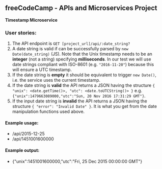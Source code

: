 **freeCodeCamp** - APIs and Microservices Project
------

**Timestamp Microservice**

### User stories:

1. The API endpoint is `GET [project_url]/api/:date_string?`
2. A date string is valid if can be successfully parsed by `new Date(date_string)` (JS). Note that the Unix timestamp needs to be an **integer** (not a string) specifying **milliseconds**. In our test we will use date strings compliant with ISO-8601 (e.g. `"2016-11-20"`) because this will ensure a UTC timestamp.
3. If the date string is **empty** it should be equivalent to trigger `new Date()`, i.e. the service uses the current timestamp.
4. If the date string is **valid** the API returns a JSON having the structure
`{ "unix": <date.getTime()>, "utc": <date.toUTCString()> }`
e.g. `{"unix":1479663089000,"utc":"Sun, 20 Nov 2016 17:31:29 GMT"}`.
5. If the input date string is **invalid** the API returns a JSON having the structure `{ "error": "Invalid Date" }`.
It is what you get from the date manipulation functions used above.

#### Example usage:
* /api/2015-12-25
* /api/1451001600000

#### Example output:
* {"unix":1451001600000,"utc":"Fri, 25 Dec 2015 00:00:00 GMT"}
